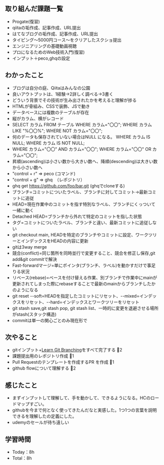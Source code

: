 ## 取り組んだ課題一覧

- Progate(復習)
- qiitaの垢作成、記事作成、URL提出
- はてなブログの垢作成、記事作成、URL提出
- タイピング〜5000円コース〜をクリアしたスクショ提出
- エンジニアリングの基礎動画視聴
- プロになるためのWeb技術入門(復習)
- インプット＋peco,ghqの設定

## わかったこと

- ブログは自分の庭、Qiitaはみんなの公園
- 良いアウトプットは、1経験->2詳しく調べる->3書く
- どういう背景でその技術が生み出されたかを考えると理解が捗る
- HTMLが骨組み、CSSで装飾、JSで動き
- データベースには複数のテーブルが存在
- 縦がカラム、横がレコード
- SELECT カラム FROM テーブル WHERE カラム="〇〇"; WHERE カラム LIKE "%〇〇%"; WHERE NOT カラム="〇〇";
- 何のデータも保存されていない場合はNULL になる。 WHERE カラム IS NULL; WHERE カラム IS NOT NULL;
- WHERE カラム="〇〇" AND カラム="〇〇";  WHERE カラム="〇〇" OR カラム="〇〇";
- 昇順(ascending)は小さい数から大きい数へ、降順(descending)は大きい数から小さい数へ
- "control + r" => peco (コマンド)
- "control + g" => ghq　（レポジトリ）
- ghq get <https://github.com/foo/bar.git>   (ghqでcloneする)
- ブランチ=コミットについたラベル、ブランチに対してコミット->最新コミットに追従
- HEAD=現在作業中のコミットを指す特別なラベル、ブランチにくっついて一緒に動く
- Detached HEAD=ブランチから外れて特定のコミットを指した状態
- タグ=コミットについたラベル、ブランチと違い、最新コミットに追従しない
- git checkout main, HEADを特定のブランチやコミットに設定、ワークツリーとインデックスをHEADの内容に更新
- gitは3way merge
- 競合(conflict)=同じ箇所を同時並行で変更すること、競合を修正し保存,git add&git commitで解決
- Fast-forwardマージ=単にポインタ(ブランチ、ラベル)を動かすだけで事足りる状況
- リベース(rebase)=ベースを付け替える作業、別ブランチで作業中にmainが更新されてしまった際にrebaseすることで最新のmainからブランチしたかのようになる
- git reset --soft=HEADを指定したコミットにリセット、--mixed=インデックスをリセット、--hard=インデックスとワークツリーをリセット
- git stash save,git stash pop, git stash list、一時的に変更を退避させる場所がstash(スタック構造)
- commitは単一の関心ごとのみ現在形で

## 次やること


- gitインプット+[Learn Git Branching](https://learngitbranching.js.org/?locale=ja)をすべて完了する :tomato:2
- 課題提出用のレポジトリ作成 :tomato:1
- Pull Requestのテンプレートを作成するPR を作成 :tomato:1
- github flowについて理解する :tomato:2

## 感じたこと

- まずインプットして理解して、手を動かして、できるようになる。HCのロードマップすごい。
- githubを今まで何となく使ってきたんだなと実感した。1つ1つの言葉を説明できるを理解したの定義にした。
- udemyのセールが待ち遠しい

## 学習時間

- Today：8h
- Total：8h
